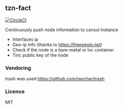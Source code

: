 ## tzn-fact

[![CircleCI](https://circleci.com/gh/NebTex/tzn-facts.svg?style=svg)](https://circleci.com/gh/NebTex/tzn-facts)

Continuously push node information to consul instance 
 
 - Interfaces ip
 - Geo-ip info (thanks to https://freegeoip.net)
 - Check if the node is a bare-metal or lxc container
 - Tinc public key of the node

### Vendoring 

trash was used  https://github.com/rancher/trash

### Licence

MIT 